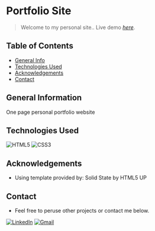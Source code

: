 # Portfolio Site
> Welcome to my personal site..
> Live demo [_here_](https://shouwangh.github.io/portfolio-website/).

## Table of Contents
* [General Info](#general-information)
* [Technologies Used](#technologies-used)
* [Acknowledgements](#acknowledgements)
* [Contact](#contact)

## General Information
One page personal portfolio website


## Technologies Used
![HTML5](https://img.shields.io/badge/html5-%23E34F26.svg?style=for-the-badge&logo=html5&logoColor=white)
![CSS3](https://img.shields.io/badge/css3-%231572B6.svg?style=for-the-badge&logo=css3&logoColor=white)

## Acknowledgements
- Using template provided by: Solid State by HTML5 UP

## Contact
- Feel free to peruse other projects or contact me below.

[![LinkedIn](https://img.shields.io/badge/linkedin-%230077B5.svg?style=for-the-badge&logo=linkedin&logoColor=white)](https://www.linkedin.com/in/shouwang-huang-71155ab7/)
[![Gmail](https://img.shields.io/badge/Gmail-D14836?style=for-the-badge&logo=gmail&logoColor=white)](mailto:shouwangh82@gmail.com)

